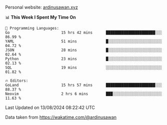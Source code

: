 Personal website: [ardinusawan.xyz](https://ardinusawan.xyz)

<!--START_SECTION:waka-->
📊 **This Week I Spent My Time On** 

```text
💬 Programming Languages: 
Go                       15 hrs 42 mins      ██████████████████████░░░   86.99 % 
YAML                     51 mins             █░░░░░░░░░░░░░░░░░░░░░░░░   04.72 % 
JSON                     28 mins             █░░░░░░░░░░░░░░░░░░░░░░░░   02.64 % 
Python                   23 mins             █░░░░░░░░░░░░░░░░░░░░░░░░   02.13 % 
SQL                      19 mins             ░░░░░░░░░░░░░░░░░░░░░░░░░   01.82 % 

🔥 Editors: 
GoLand                   15 hrs 57 mins      ██████████████████████░░░   88.37 % 
Neovim                   2 hrs 6 mins        ███░░░░░░░░░░░░░░░░░░░░░░   11.63 % 
```


 Last Updated on 13/08/2024 08:22:42 UTC
<!--END_SECTION:waka-->
Data taken from https://wakatime.com/@ardinusawan
